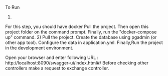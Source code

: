 To Run

1)
For this step, you should have docker
Pull  the project.
Then open this project folder on the command prompt.
Finally, run the "docker-compose up" command.
2)
Pull the project.
Create the database using pgadmin (or other app tool).
Configure the data in application.yml.
Finally,Run the project in the development environment.

Open your browser and enter following URL : http://localhost:8090/swagger-ui/index.html#/ Before checking other controllers make a request to exchange controller.